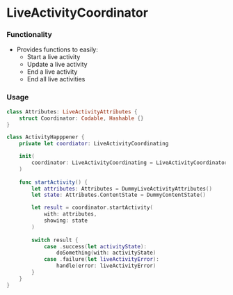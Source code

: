 # LiveActivityCoordinator

### Functionality

- Provides functions to easily:
  - Start a live activity
  - Update a live activity
  - End a live activity
  - End all live activities

### Usage

```swift
class Attributes: LiveActivityAttributes {
    struct Coordinator: Codable, Hashable {}
}

class ActivityHapppener {
    private let coordiator: LiveActivityCoordinating

    init(
        coordinator: LiveActivityCoordinating = LiveActivityCoordinator()
    )
    
    func startActivity() {
        let attributes: Attributes = DummyLiveActivityAttributes()
        let state: Attributes.ContentState = DummyContentState()

        let result = coordinator.startActivity(
            with: attributes,
            showing: state
        )
        
        switch result {
            case .success(let activityState):
                doSomething(with: activityState)
            case .failure(let liveActivityError):
                handle(error: liveActivityError)
        }
    }
}
```
